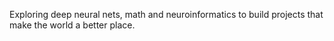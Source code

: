 Exploring deep neural nets, math and neuroinformatics to build projects that make the world a better place.
